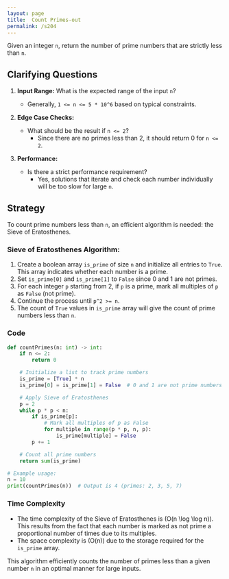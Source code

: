 ```yaml
---
layout: page
title:  Count Primes-out
permalink: /s204
---
```

Given an integer `n`, return the number of prime numbers that are strictly less than `n`.

## Clarifying Questions
1. **Input Range:** What is the expected range of the input `n`?
   - Generally, `1 <= n <= 5 * 10^6` based on typical constraints.

2. **Edge Case Checks:**
   - What should be the result if `n <= 2`?
     - Since there are no primes less than 2, it should return 0 for `n <= 2`.

3. **Performance:**
   - Is there a strict performance requirement?
     - Yes, solutions that iterate and check each number individually will be too slow for large `n`.

## Strategy
To count prime numbers less than `n`, an efficient algorithm is needed: the Sieve of Eratosthenes.

### Sieve of Eratosthenes Algorithm:
1. Create a boolean array `is_prime` of size `n` and initialize all entries to `True`. This array indicates whether each number is a prime.
2. Set `is_prime[0]` and `is_prime[1]` to `False` since 0 and 1 are not primes.
3. For each integer `p` starting from 2, if `p` is a prime, mark all multiples of `p` as `False` (not prime).
4. Continue the process until `p^2 >= n`.
5. The count of `True` values in `is_prime` array will give the count of prime numbers less than `n`.

### Code

```python
def countPrimes(n: int) -> int:
    if n <= 2:
        return 0

    # Initialize a list to track prime numbers
    is_prime = [True] * n
    is_prime[0] = is_prime[1] = False  # 0 and 1 are not prime numbers

    # Apply Sieve of Eratosthenes
    p = 2
    while p * p < n:
        if is_prime[p]:
            # Mark all multiples of p as False
            for multiple in range(p * p, n, p):
                is_prime[multiple] = False
        p += 1

    # Count all prime numbers
    return sum(is_prime)

# Example usage:
n = 10
print(countPrimes(n))  # Output is 4 (primes: 2, 3, 5, 7)
```

### Time Complexity
- The time complexity of the Sieve of Eratosthenes is \(O(n \log \log n)\). This results from the fact that each number is marked as not prime a proportional number of times due to its multiples.
- The space complexity is \(O(n)\) due to the storage required for the `is_prime` array.

This algorithm efficiently counts the number of primes less than a given number `n` in an optimal manner for large inputs.